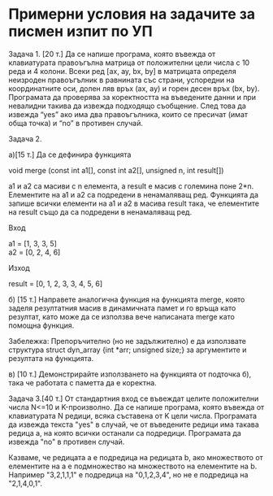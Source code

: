 # Примерни условия на задачите за писмен изпит по УП

Задача 1. [20 т.] Да се напише програма, която въвежда от клавиатурата правоъгълна матрица от положителни цели числа с 10 реда и 4 колони. Всеки ред [ax, ay, bx, by] в матрицата определя неизроден правоъгълник в равнината със страни, успоредни на координатните оси, долен ляв връх (ax, аy) и горен десен връх (bx, by). Програмата да проверява за коректността на въведените данни и при невалидни такива да извежда подходящо съобщение. След това да извежда “yes” ако има два правоъгълника, които се пресичат (имат обща точка) и “no” в противен случай.

 Задача 2.

а)[15 т.] Да се дефинира функцията 

void merge (const int a1[], const int a2[], unsigned n, int result[])

a1 и a2 са масиви с n елемента, а result е масив с големина поне 2*n. Елементите на a1 и a2 са подредени в ненамаляващ ред. Функцията да запише всички елементи на a1 и a2 в масива result така, че елементите на result също да са подредени в ненамаляващ ред.

Вход
	
a1  = [1, 3, 3, 5] \
a2 = [0, 2, 4, 6]

Изход	

result = [0, 1, 2, 3, 3, 4, 5, 6]
 

б) [15 т.] Направете аналогична функция на функцията merge, която заделя резултатния масив в динамичната памет и го връща като резултат, като може да се използва вече написаната merge като помощна функция.

Забележка: Препоръчително (но не задължително) е да използвате структура struct dyn_array {int *arr; unsigned size;} за аргументите и резултата на функцията.

в) [10 т.] Демонстрирайте използването на функцията от подточка б), така че работата с паметта да е коректна.

Задача 3.[40 т.] От стандартния вход се въвеждат целите положителни числа N<=10 и K-произволно. Да се напише програма, която въвежда от клавиатурата N редици, всяка съставена от K цели числа. Програмата да извежда текста "yes" в случай, че от въведените редици има такава редица a, на която всички останали са подредици. Програмата да извежда "no" в противен случай.

Казваме, че редицата a е подредица на редицата b, ако множеството от елементите на a е подмножество на множеството на елементите на b. Например "3,2,1,1,1" е подредица на "0,1,2,3,4", но не е подредица на "2,1,4,0,1".
